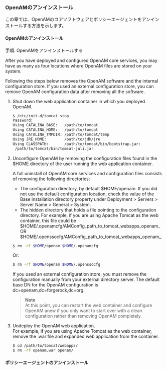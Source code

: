 ### OpenAMのアンインストール

この章では、OpenAMのコアソフトウェアとポリシーエージェントをアンインストールする方法を示します。

#### OpenAMのアンインストール

手順. OpenAMをアンインストールする

After you have deployed and configured OpenAM core services, you may have as many as four locations where OpenAM files are stored on your system.

Following the steps below removes the OpenAM software and the internal configuration store. If you used an external configuration store, you can remove OpenAM configuration data after removing all the software.

1. Shut down the web application container in which you deployed OpenAM.

    ```bash
    $ /etc/init.d/tomcat stop
    Password:
    Using CATALINA_BASE:   /path/to/tomcat
    Using CATALINA_HOME:   /path/to/tomcat
    Using CATALINA_TMPDIR: /path/to/tomcat/temp
    Using JRE_HOME:        /path/to/jdk/jre
    Using CLASSPATH:       /path/to/tomcat/bin/bootstrap.jar:
     /path/to/tomcat/bin/tomcat-juli.jar
    ```
    
2. Unconfigure OpenAM by removing the configuration files found in the $HOME directory of the user running the web application container.

    A full uninstall of OpenAM core services and configuration files consists of removing the following directories:
    - The configuration directory, by default $HOME/openam. If you did not use the default configuration location, check the value of the Base installation directory property under Deployment > Servers > Server Name > General > System.
    - The hidden directory that holds a file pointing to the configuration directory. For example, if you are using Apache Tomcat as the web container, this file could be $HOME/.openamcfg/AMConfig_path_to_tomcat_webapps_openam_ OR $HOME/.openssocfg/AMConfig_path_to_tomcat_webapps_openam_. 

    ```bash
    $ rm -rf $HOME/openam $HOME/.openamcfg
    ```
    
    Or:

    ```bash
    $ rm -rf $HOME/openam $HOME/.openssocfg
    ```
    
    If you used an external configuration store, you must remove the configuration manually from your external directory server. The default base DN for the OpenAM configuration is dc=openam,dc=forgerock,dc=org.
    > **Note**  
    > At this point, you can restart the web container and configure OpenAM anew if you only want to start over with a clean configuration rather than removing OpenAM completely.

3. Undeploy the OpenAM web application.  
    For example, if you are using Apache Tomcat as the web container, remove the .war file and expanded web application from the container.

    ```bash
    $ cd /path/to/tomcat/webapps/
    $ rm -rf openam.war openam/
    ```

#### ポリシーエージェントのアンインストール

